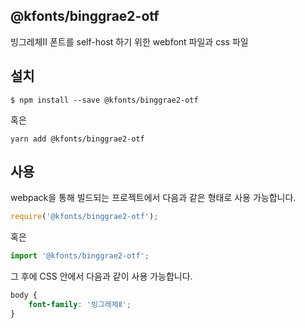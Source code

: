 
@kfonts/binggrae2-otf
---------------------

빙그레체Ⅱ 폰트를 self-host 하기 위한 webfont 파일과 css 파일

설치
----

```
$ npm install --save @kfonts/binggrae2-otf
```

혹은

```
yarn add @kfonts/binggrae2-otf
```

사용
----

webpack을 통해 빌드되는 프로젝트에서 다음과 같은 형태로 사용 가능합니다.

```js
require('@kfonts/binggrae2-otf');
```

혹은

```js
import '@kfonts/binggrae2-otf';
```

그 후에 CSS 안에서 다음과 같이 사용 가능합니다.

```css
body {
    font-family: '빙그레체Ⅱ';
}
```
